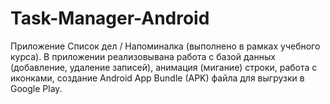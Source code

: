 # Task-Manager-Android

Приложение Список дел / Напоминалка (выполнено в рамках учебного курса).
В приложении реализовывана работа с базой данных (добавление, удаление записей), анимация (мигание) строки, работа с иконками, создание Android App Bundle (APK) файла 
для выгрузки в Google Play.
